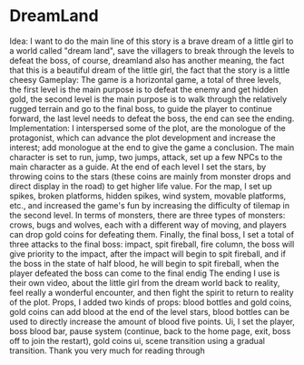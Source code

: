 # DreamLand
Idea: I want to do the main line of this story is a brave dream of a little girl to a world called "dream land", save the villagers to break through the levels to defeat the boss, of course, dreamland also has another meaning, the fact that this is a beautiful dream of the little girl, the fact that the story is a little cheesy
Gameplay: The game is a horizontal game, a total of three levels, the first level is the main purpose is to defeat the enemy and get hidden gold, the second level is the main purpose is to walk through the relatively rugged terrain and go to the final boss, to guide the player to continue forward, the last level needs to defeat the boss, the end can see the ending.
Implementation: I interspersed some of the plot, are the monologue of the protagonist, which can advance the plot development and increase the interest; add monologue at the end to give the game a conclusion. The main character is set to run, jump, two jumps, attack, set up a few NPCs to the main character as a guide.
At the end of each level I set the stars, by throwing coins to the stars (these coins are mainly from monster drops and direct display in the road) to get higher life value.
For the map, I set up spikes, broken platforms, hidden spikes, wind system, movable platforms, etc., and increased the game's fun by increasing the difficulty of tilemap in the second level.
In terms of monsters, there are three types of monsters: crows, bugs and wolves, each with a different way of moving, and players can drop gold coins for defeating them.
Finally, the final boss, I set a total of three attacks to the final boss: impact, spit fireball, fire column, the boss will give priority to the impact, after the impact will begin to spit fireball, and if the boss in the state of half blood, he will begin to spit fireball, when the player defeated the boss can come to the final endig
The ending I use is their own video, about the little girl from the dream world back to reality, feel really a wonderful encounter, and then fight the spirit to return to reality of the plot.
Props, I added two kinds of props: blood bottles and gold coins, gold coins can add blood at the end of the level stars, blood bottles can be used to directly increase the amount of blood five points.
Ui, I set the player, boss blood bar, pause system (continue, back to the home page, exit, boss off to join the restart), gold coins ui, scene transition using a gradual transition.
Thank you very much for reading through
